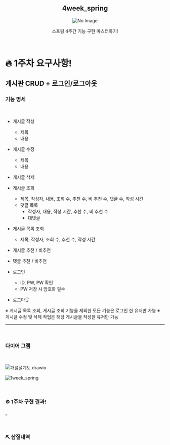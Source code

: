 
<h2 align="middle">4week_spring</h2>
<p align="middle">
<img src="https://github.com/Hun425/4week_spring/assets/147483675/c0d4f136-a8a8-4f75-b7a1-01a1de5ee139" alt="No Image">


</p>
<p align="middle">스프링 4주간 기능 구현 마스터하기!</p>

<br>

# 🔥 1주차 요구사항!

## 게시판 CRUD + 로그인/로그아웃

### 기능 명세
<br>

- 게시글 작성
    - 제목
    - 내용
- 게시글 수정
    - 제목
    - 내용
- 게시글 삭제
- 게시글 조회
    - 제목, 작성자, 내용, 조회 수, 추천 수, 비 추천 수, 댓글 수, 작성 시간
    - 댓글 목록
        - 작성자, 내용, 작성 시간, 추천 수, 비 추천 수
        - 대댓글
- 게시글 목록 조회
    - 제목, 작성자, 조회 수, 추천 수, 작성 시간
    
- 게시글 추천 / 비추천
- 댓글 추천 / 비추천

- 로그인
    - ID, PW, PW 확인
    - PW 저장 시 암호화 필수
- 로그아웃

※ 게시글 목록 조회, 게시글 조회 기능을 제외한 모든 기능은 로그인 한 유저만 가능
※ 게시글 수정 및 삭제 작업은 해당 게시글을 작성한 유저만 가능
<br>

---

<br>

### 다이어 그램

<br>

![개념설계도 drawio](https://github.com/Hun425/4week_spring/assets/147483675/c294d9ee-96aa-47bf-8bad-f5f16716ae58)

![1week_spring](https://github.com/Hun425/4week_spring/assets/147483675/29826ca9-f7f3-477e-b5a2-4dfde4382365)



<br>

### ⚙ 1주차 구현 결과!

_
<br>



<br>

### ⛏ 삽질내역

<br>
<br>
